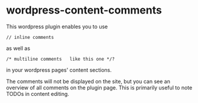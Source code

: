 wordpress-content-comments
==========================

This wordpress plugin enables you to use

`// inline comments`

as well as

`/* multiline comments  
    like this one */?`
    
in your wordpress pages' content sections.

The comments will not be displayed on the site, but you can see an overview of all comments on the plugin page. This is primarily useful to note TODOs in content editing.